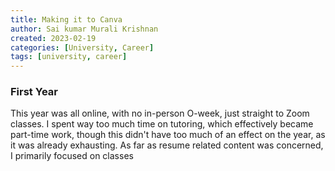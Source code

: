 ```yaml
---
title: Making it to Canva
author: Sai kumar Murali Krishnan
created: 2023-02-19 
categories: [University, Career]
tags: [university, career]
---
```



### First Year

This year was all online, with no in-person O-week, just straight to Zoom classes. I spent way too much time on tutoring, which effectively became part-time work, though this didn't have too much of an effect on the year, as it was already exhausting. As far as resume related content was concerned, I primarily focused on classes